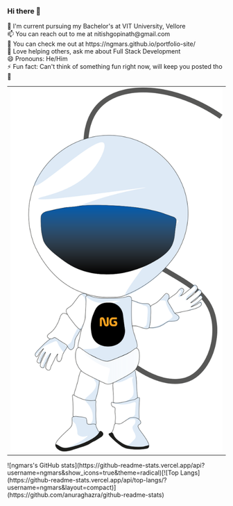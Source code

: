 ### Hi there 👋

<!--
**ngmars/ngmars** is a ✨ _special_ ✨ repository because its `README.md` (this file) appears on your GitHub profile.
-->
<table>
  <tr>
  <td><img src='./astronaut.svg'/></td
  <td>
  🔭 I'm current pursuing my Bachelor's at VIT University, Vellore <br/>
  📫 You can reach out to me at nitishgopinath@gmail.com <br/>
  👯 You can check me out at https://ngmars.github.io/portfolio-site/<br/>
  💬 Love helping others, ask me about Full Stack Development <br/>
  😄 Pronouns: He/Him<br/>
  ⚡ Fun fact: Can't think of something fun right now, will keep you posted tho 💜 <br/>
</td>
  </tr>
 </table>
  ![ngmars's GitHub stats](https://github-readme-stats.vercel.app/api?username=ngmars&show_icons=true&theme=radical)[![Top Langs](https://github-readme-stats.vercel.app/api/top-langs/?username=ngmars&layout=compact)](https://github.com/anuraghazra/github-readme-stats)

